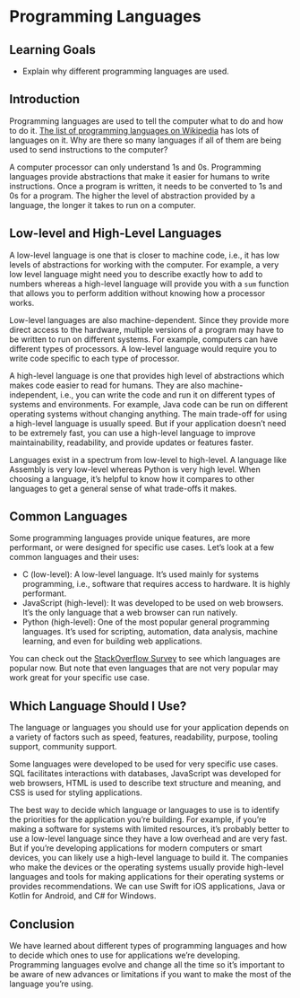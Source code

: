 # Programming Languages

## Learning Goals

- Explain why different programming languages are used.

## Introduction

Programming languages are used to tell the computer what to do and how to do it.
[The list of programming languages on Wikipedia](https://en.wikipedia.org/wiki/List_of_programming_languages)
has lots of languages on it. Why are there so many languages if all of them are
being used to send instructions to the computer?

A computer processor can only understand 1s and 0s. Programming languages
provide abstractions that make it easier for humans to write instructions. Once
a program is written, it needs to be converted to 1s and 0s for a program. The
higher the level of abstraction provided by a language, the longer it takes to
run on a computer.

## Low-level and High-Level Languages

A low-level language is one that is closer to machine code, i.e., it has low
levels of abstractions for working with the computer. For example, a very low
level language might need you to describe exactly how to add to numbers whereas
a high-level language will provide you with a `sum` function that allows you to
perform addition without knowing how a processor works.

Low-level languages are also machine-dependent. Since they provide more direct
access to the hardware, multiple versions of a program may have to be written to
run on different systems. For example, computers can have different types of
processors. A low-level language would require you to write code specific to
each type of processor.

A high-level language is one that provides high level of abstractions which
makes code easier to read for humans. They are also machine-independent, i.e.,
you can write the code and run it on different types of systems and
environments. For example, Java code can be run on different operating systems
without changing anything. The main trade-off for using a high-level language is
usually speed. But if your application doesn’t need to be extremely fast, you
can use a high-level language to improve maintainability, readability, and
provide updates or features faster.

Languages exist in a spectrum from low-level to high-level. A language like
Assembly is very low-level whereas Python is very high level. When choosing a
language, it’s helpful to know how it compares to other languages to get a
general sense of what trade-offs it makes.

## Common Languages

Some programming languages provide unique features, are more performant, or were
designed for specific use cases. Let’s look at a few common languages and their
uses:

- C (low-level): A low-level language. It’s used mainly for systems programming,
  i.e., software that requires access to hardware. It is highly performant.
- JavaScript (high-level): It was developed to be used on web browsers. It’s the
  only language that a web browser can run natively.
- Python (high-level): One of the most popular general programming languages.
  It’s used for scripting, automation, data analysis, machine learning, and even
  for building web applications.

You can check out the
[StackOverflow Survey](https://survey.stackoverflow.co/2022/#section-most-popular-technologies-programming-scripting-and-markup-languages)
to see which languages are popular now. But note that even languages that are
not very popular may work great for your specific use case.

## Which Language Should I Use?

The language or languages you should use for your application depends on a
variety of factors such as speed, features, readability, purpose, tooling
support, community support.

Some languages were developed to be used for very specific use cases. SQL
facilitates interactions with databases, JavaScript was developed for web
browsers, HTML is used to describe text structure and meaning, and CSS is used
for styling applications.

The best way to decide which language or languages to use is to identify the
priorities for the application you’re building. For example, if you’re making a
software for systems with limited resources, it’s probably better to use a
low-level language since they have a low overhead and are very fast. But if
you’re developing applications for modern computers or smart devices, you can
likely use a high-level language to build it. The companies who make the devices
or the operating systems usually provide high-level languages and tools for
making applications for their operating systems or provides recommendations. We
can use Swift for iOS applications, Java or Kotlin for Android, and C# for
Windows.

## Conclusion

We have learned about different types of programming languages and how to decide
which ones to use for applications we’re developing. Programming languages
evolve and change all the time so it’s important to be aware of new advances or
limitations if you want to make the most of the language you’re using.
